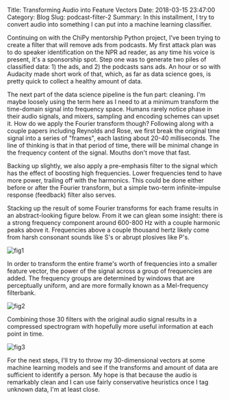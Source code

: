 Title: Transforming Audio into Feature Vectors
Date: 2018-03-15 23:47:00
Category: Blog
Slug: podcast-filter-2
Summary: In this installment, I try to convert audio into something I can put into a machine learning classifier.

Continuing on with the ChiPy mentorship Python project, I've been trying to create a filter that will remove ads from podcasts. My first attack plan was to do speaker identification on the NPR ad reader, as any time his voice is present, it's a sponsorship spot. Step one was to generate two piles of classified data: 1) the ads, and 2) the podcasts sans ads. An hour or so with Audacity made short work of that, which, as far as data science goes, is pretty quick to collect a healthy amount of data.

The next part of the data science pipeline is the fun part: cleaning. I'm maybe loosely using the term here as I need to at a minimum transform the time-domain signal into frequency space. Humans rarely notice phase in their audio signals, and mixers, sampling and encoding schemes can upset it. How do we apply the Fourier transform though? Following along with a couple papers including Reynolds and Rose, we first break the original time signal into a series of "frames", each lasting about 20-40 milliseconds. The line of thinking is that in that period of time, there will be minimal change in the frequency content of the signal. Mouths don't move that fast.

Backing up slightly, we also apply a pre-emphasis filter to the signal which has the effect of boosting high frequencies. Lower frequencies tend to have more power, trailing off with the harmonics. This could be done either before or after the Fourier transform, but a simple two-term infinite-impulse response (feedback) filter also serves.

Stacking up the result of some Fourier transforms for each frame results in an abstract-looking figure below. From it we can glean some insight: there is a strong frequency component around 600-800 Hz with a couple harmonic peaks above it. Frequencies above a couple thousand hertz likely come from harsh consonant sounds like S's or abrupt plosives like P's.

![fig1]({filename}/images/blog2-fig1.png)

In order to transform the entire frame's worth of frequencies into a smaller feature vector, the power of the signal across a group of frequencies are added. The frequency groups are determined by windows that are perceptually uniform, and are more formally known as a Mel-frequency filterbank.

![fig2]({filename}/images/blog2-fig2.png)

Combining those 30 filters with the original audio signal results in a compressed spectrogram with hopefully more useful information at each point in time.

![fig3]({filename}/images/blog2-fig3.png)

For the next steps, I'll try to throw my 30-dimensional vectors at some machine learning models and see if the transforms and amount of data are sufficient to identify a person. My hope is that because the audio is remarkably clean and I can use fairly conservative heuristics once I tag unknown data, I'm at least close.
